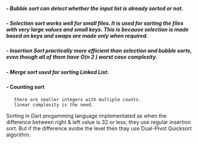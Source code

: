 ##### - Bubble sort can detect whether the input list is already sorted or not.
##### - Selection sort works well for small files. It is used for sorting the files with very large values and small keys. This is                     because selection is made based on keys and swaps are made only when required.
##### - Insertion Sort practically more efficient than selection and bubble sorts, even though all of them have O(n 2 ) worst case                     complexity.
##### - Merge sort used for sorting Linked List.

#### - Counting sort
       there are smaller integers with multiple counts.
       linear complexity is the need.

Sorting in Dart progamming language implementated as when the difference between right & left value is 32 or less, they use regular insertion sort. But if the difference avobe the level then thay use Dual-Pivot Quicksort algorithm.
